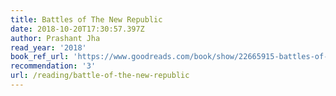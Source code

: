 ```yaml
---
title: Battles of The New Republic
date: 2018-10-20T17:30:57.397Z
author: Prashant Jha
read_year: '2018'
book_ref_url: 'https://www.goodreads.com/book/show/22665915-battles-of-the-new-republic'
recommendation: '3'
url: /reading/battle-of-the-new-republic
---
```


